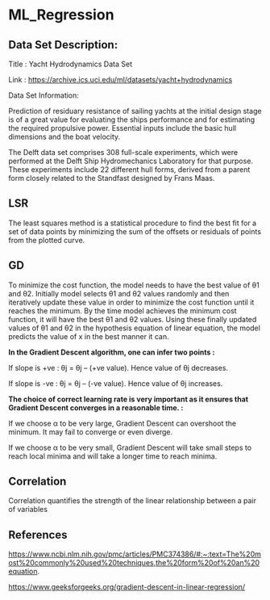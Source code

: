 # ML_Regression

## Data Set Description:

Title : Yacht Hydrodynamics Data Set

Link : https://archive.ics.uci.edu/ml/datasets/yacht+hydrodynamics

Data Set Information:

Prediction of residuary resistance of sailing yachts at the initial design stage is of a great value for evaluating the ships performance and for estimating the required propulsive power. Essential inputs include the basic hull dimensions and the boat velocity.

The Delft data set comprises 308 full-scale experiments, which were performed at the Delft Ship Hydromechanics Laboratory for that purpose. These experiments include 22 different hull forms, derived from a parent form closely related to the Standfast designed by Frans Maas.

## LSR 

The least squares method is a statistical procedure to find the best fit for a set of data points by minimizing the sum of the offsets or residuals of points from the plotted curve.


## GD

To minimize the cost function, the model needs to have the best value of θ1 and θ2. Initially model selects θ1 and θ2 values randomly and then iteratively update these value in order to minimize the cost function until it reaches the minimum. By the time model achieves the minimum cost function, it will have the best θ1 and θ2 values. Using these finally updated values of θ1 and θ2 in the hypothesis equation of linear equation, the model predicts the value of x in the best manner it can. 

**In the Gradient Descent algorithm, one can infer two points :** 
 

If slope is +ve : θj = θj – (+ve value). Hence value of θj decreases.

If slope is -ve : θj = θj – (-ve value). Hence value of θj increases.

**The choice of correct learning rate is very important as it ensures that Gradient Descent converges in a reasonable time. :**
 

If we choose α to be very large, Gradient Descent can overshoot the minimum. It may fail to converge or even diverge. 

If we choose α to be very small, Gradient Descent will take small steps to reach local minima and will take a longer time to reach minima. 

## Correlation

 Correlation quantifies the strength of the linear relationship between a pair of variables
 
## References

https://www.ncbi.nlm.nih.gov/pmc/articles/PMC374386/#:~:text=The%20most%20commonly%20used%20techniques,the%20form%20of%20an%20equation.

https://www.geeksforgeeks.org/gradient-descent-in-linear-regression/

